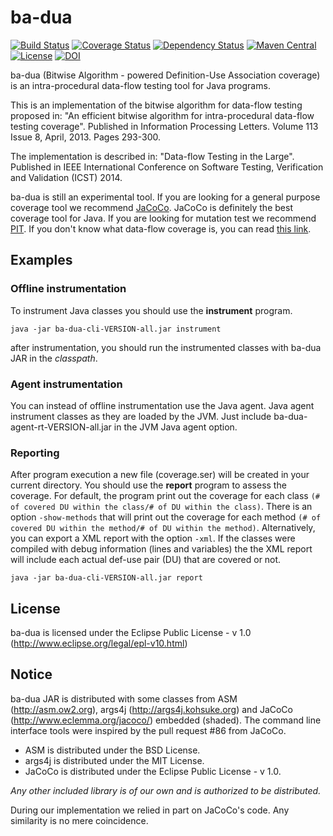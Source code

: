 # ba-dua

[![Build Status](https://img.shields.io/travis/saeg/ba-dua.svg?style=flat-square)](https://travis-ci.org/saeg/ba-dua)
[![Coverage Status](https://img.shields.io/coveralls/saeg/ba-dua.svg?style=flat-square)](https://coveralls.io/r/saeg/ba-dua)
[![Dependency Status](https://www.versioneye.com/user/projects/5572645a393530002100006e/badge.svg?style=flat)](https://www.versioneye.com/user/projects/5572645a393530002100006e)
[![Maven Central](https://img.shields.io/maven-central/v/br.usp.each.saeg/ba-dua.svg?style=flat-square)](https://maven-badges.herokuapp.com/maven-central/br.usp.each.saeg/ba-dua)
[![License](https://img.shields.io/github/license/saeg/ba-dua.svg?style=flat-square)](LICENSE)
[![DOI](https://zenodo.org/badge/4232/saeg/ba-dua.svg?style=flat-square)](http://dx.doi.org/10.5281/zenodo.11006)

ba-dua (Bitwise Algorithm - powered Definition-Use Association coverage) is an intra-procedural data-flow testing tool for Java programs.

This is an implementation of the bitwise algorithm for data-flow testing proposed in:
"An efficient bitwise algorithm for intra-procedural data-flow testing coverage". Published in Information Processing Letters. Volume 113 Issue 8, April, 2013. Pages 293-300.

The implementation is described in: "Data-flow Testing in the Large". Published in IEEE International Conference on Software Testing, Verification and Validation (ICST) 2014.

ba-dua is still an experimental tool. If you are looking for a general purpose coverage tool we recommend [JaCoCo](http://www.eclemma.org/jacoco/). JaCoCo is definitely the best coverage tool for Java. If you are looking for mutation test we recommend [PIT](http://pitest.org/). If you don't know what data-flow coverage is, you can read [this link](http://www.bullseye.com/coverage.html#other_dataFlow).

## Examples

### Offline instrumentation

To instrument Java classes you should use the **instrument** program.

```
java -jar ba-dua-cli-VERSION-all.jar instrument
```

after instrumentation, you should run the instrumented classes with ba-dua JAR in the *classpath*.

### Agent instrumentation

You can instead of offline instrumentation use the Java agent. Java agent instrument classes as they are loaded by the JVM. Just include ba-dua-agent-rt-VERSION-all.jar in the JVM Java agent option.

### Reporting

After program execution a new file (coverage.ser) will be created in your current directory. You should use the **report** program to assess the coverage. For default, the program print out the coverage for each class `(# of covered DU within the class/# of DU within the class)`. There is an option `-show-methods` that will print out the coverage for each method `(# of covered DU within the method/# of DU within the method)`. Alternatively, you can export a XML report with the option `-xml`. If the classes were compiled with debug information (lines and variables) the the XML report will include each actual def-use pair (DU) that are covered or not.

```
java -jar ba-dua-cli-VERSION-all.jar report
```

## License

ba-dua is licensed under the Eclipse Public License - v 1.0 (http://www.eclipse.org/legal/epl-v10.html)

## Notice

ba-dua JAR is distributed with some classes from ASM (http://asm.ow2.org), args4j (http://args4j.kohsuke.org) and JaCoCo (http://www.eclemma.org/jacoco/) embedded (shaded). The command line interface tools were inspired by the pull request #86 from JaCoCo.

- ASM is distributed under the BSD License.
- args4j is distributed under the MIT License.
- JaCoCo is distributed under the Eclipse Public License - v 1.0.

*Any other included library is of our own and is authorized to be distributed.*

During our implementation we relied in part on JaCoCo's code. Any similarity is no mere coincidence.
